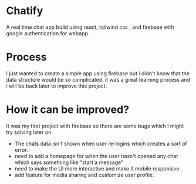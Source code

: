 # Chatify

A real time chat app build using react, tailwind css , and firebase with google authentication for webapp.


# Process
I just wanted to create a simple app using firebase but i didn't know that the data structure would be so complicated. it was a great learning process and i will be back later to improve this project.



# How it can be improved?
It was my first project with firebase so there are some bugs which I might try solving later on.
- The chats data isn't shown when user re-logins which creates a sort of error. 
- need to add a homepage for when the user hasn't opened any chat which says something like "start a message"
- need to make the UI more interactive and make it mobile responsive
- add feature for media sharing and customize user profile.







